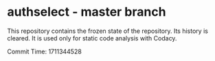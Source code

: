 # authselect - master branch

This repository contains the frozen state of the repository.
Its history is cleared. It is used only for static code
analysis with Codacy.

Commit Time: 1711344528